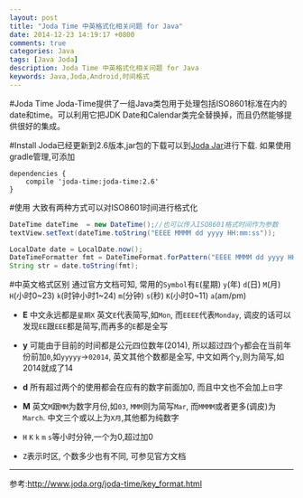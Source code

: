 ```yaml
---
layout: post
title: "Joda Time 中英格式化相关问题 for Java"
date: 2014-12-23 14:19:17 +0800
comments: true
categories: Java
tags: [Java Joda]
description: Joda Time 中英格式化相关问题 for Java
keywords: Java,Joda,Android,时间格式
---
```

#Joda Time
Joda-Time提供了一组Java类包用于处理包括ISO8601标准在内的date和time。可以利用它把JDK Date和Calendar类完全替换掉，而且仍然能够提供很好的集成。  

#Install
Joda已经更新到2.6版本,jar包的下载可以到[Joda Jar](https://github.com/JodaOrg/joda-time/releases/tag/v2.6)进行下载.
如果使用gradle管理,可添加  
```
dependencies {
    compile 'joda-time:joda-time:2.6'
}
```
<!--more-->
#使用
大致有两种方式可以对ISO8601时间进行格式化
```Java
DateTime dateTime  = new DateTime();//也可以传入ISO8601格式时间作为参数
textView.setText(dateTime.toString("EEEE MMMM dd yyyy HH:mm:ss"));
```
```Java
LocalDate date = LocalDate.now();
DateTimeFormatter fmt = DateTimeFormat.forPattern("EEEE MMMM dd yyyy HH:mm:ss");
String str = date.toString(fmt);
```

#中英文格式区别
通过官方文档可知, 常用的`Symbol`有`E`(星期) `y`(年) `d`(日) `M`(月) `H`(小时0~23) `k`(时钟小时1~24) `m`(分钟) `s`(秒) `K`(小时0~11) `a`(am/pm)

 - **E** 中文永远都是`星期X` 英文`E`代表简写,如`Mon`, 而`EEEE`代表`Monday`, 调皮的话可以发现`EE`跟`EEE`都是简写,而再多的`E`都是全写

 - **y** 可能由于目前的时间都是公元四位数年(2014), 所以超过四个`y`都会在当前年份前加`0`,如`yyyyy`->`02014`, 英文其他个数都是全写, 中文如两个`y`,则为简写,如2014就成了14

 - **d** 所有超过两个的使用都会在应有的数字前面加0, 而且中文也不会加上`日`字

 - **M** 英文`M`跟`MM`为数字月份,如`03`, `MMM`则为简写`Mar`, 而`MMMM`或者更多(调皮)为`March`. 中文三个或以上为`X月`,其他都为纯数字

 - `H` `K` `k` `m` `s`等小时分钟,一个为0,超过加0

 - `Z`表示时区, 个数多少也有不同, 可参见官方文档


------------------
参考:http://www.joda.org/joda-time/key_format.html



